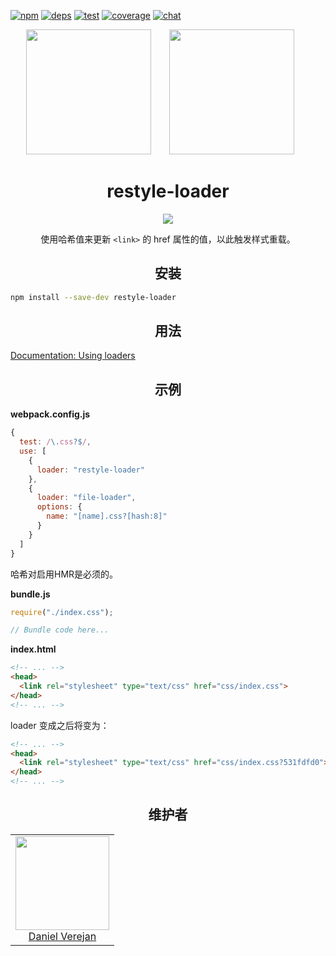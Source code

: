 [![npm][npm]][npm-url]
[![deps][deps]][deps-url]
[![test][test]][test-url]
[![coverage][cover]][cover-url]
[![chat][chat]][chat-url]

<div align="center">
  <!-- replace with accurate logo e.g from https://worldvectorlogo.com/ -->
  <img width="200" height="200" src="https://cdn.worldvectorlogo.com/logos/javascript.svg">
  <a href="https://webpack.js.org/">
    <img width="200" height="200" vspace="" hspace="25" src="https://webpack.js.org/assets/icon-square-big.svg">
  </a>
  <h1>restyle-loader</h1>
  <a href="https://github.com/webpack-contrib/restyle-loader"><img src="https://img.shields.io/badge/Github-查看更多-brightgreen.svg"></a>
</div>

<div align="center">

使用哈希值来更新 `<link>` 的 href 属性的值，以此触发样式重载。

</div>

<h2 align="center">安装</h2>

```bash
npm install --save-dev restyle-loader
```

<h2 align="center">用法</h2>

[Documentation: Using loaders](https://webpack.js.org/loaders/)

<h2 align="center">示例</h2>

**webpack.config.js**

```js
{
  test: /\.css?$/,
  use: [
    {
      loader: "restyle-loader"
    },
    {
      loader: "file-loader",
      options: {
        name: "[name].css?[hash:8]"
      }
    }
  ]
}
```
哈希对启用HMR是必须的。

**bundle.js**

```js
require("./index.css");

// Bundle code here...
```


**index.html**

```html
<!-- ... -->
<head>
  <link rel="stylesheet" type="text/css" href="css/index.css">
</head>
<!-- ... -->
```
loader 变成之后将变为：
```html
<!-- ... -->
<head>
  <link rel="stylesheet" type="text/css" href="css/index.css?531fdfd0">
</head>
<!-- ... -->
```


<h2 align="center">维护者</h2>

<table>
  <tbody>
    <tr>
      <td align="center">
        <a href="https://github.com/">
          <img width="150" height="150" src="https://avatars2.githubusercontent.com/u/7072732?v=3&s=150">
          <br />
          <a href="https://github.com/">Daniel Verejan</a>
        </a>
      </td>
      <!-- <td align="center">
        <a href="https://github.com/">
          <img width="150" height="150" src="https://avatars0.githubusercontent.com/u/166921?v=3&s=150">
          <br />
          <a href="https://github.com/">Juho Vepsäläinen</a>
        </a>
      </td>
      <td align="center">
        <a href="https://github.com/">
          <img width="150" height="150" src="https://avatars0.githubusercontent.com/u/8420490?v=3&s=150">
          <br />
          <a href="https://github.com/">Joshua Wiens</a>
        </a>
      </td> -->
    </tr>
  <tbody>
</table>

[npm]: https://img.shields.io/npm/v/restyle-loader.svg
[npm-url]: https://npmjs.com/package/restyle-loader

[deps]: https://david-dm.org/webpack-contrib/restyle-loader.svg
[deps-url]: https://david-dm.org/webpack-contrib/restyle-loader

[chat]: https://img.shields.io/badge/gitter-webpack%2Fwebpack-brightgreen.svg
[chat-url]: https://gitter.im/webpack/webpack

[test]: http://img.shields.io/travis/webpack-contrib/restyle-loader.svg
[test-url]: https://travis-ci.org/webpack-contrib/restyle-loader

[cover]: https://codecov.io/gh/webpack-contrib/restyle-loader/branch/master/graph/badge.svg
[cover-url]: https://codecov.io/gh/webpack-contrib/restyle-loader
